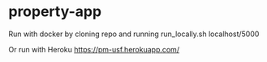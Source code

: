 # property-app

Run with docker by cloning repo and running run_locally.sh
localhost/5000

Or run with Heroku
https://pm-usf.herokuapp.com/

